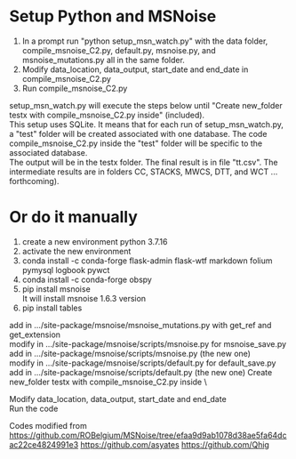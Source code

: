 # Setup Python and MSNoise
1) In a prompt run "python setup_msn_watch.py" with the data folder, compile_msnoise_C2.py, default.py, msnoise.py, and msnoise_mutations.py all in the same folder.
2) Modify data_location, data_output, start_date and end_date in compile_msnoise_C2.py
3) Run compile_msnoise_C2.py

setup_msn_watch.py will execute the steps below until "Create new_folder testx with compile_msnoise_C2.py inside" (included). \
This setup uses SQLite. It means that for each run of setup_msn_watch.py, a "test" folder will be created associated with one database. The code compile_msnoise_C2.py inside the "test" folder will be specific to the associated database. \
The output will be in the testx folder. The final result is in file "tt.csv". The intermediate results are in folders CC, STACKS, MWCS, DTT, and WCT ... forthcoming).

# Or do it manually
1) create a new environment python 3.7.16
2) activate the new environment 
3) conda install -c conda-forge flask-admin flask-wtf markdown folium pymysql logbook pywct
4) conda install -c conda-forge obspy
5) pip install msnoise \
It will install msnoise 1.6.3 version
6) pip install tables

add in .../site-package/msnoise/msnoise_mutations.py with get_ref and get_extension \
modify in .../site-package/msnoise/scripts/msnoise.py for msnoise_save.py \
add in .../site-package/msnoise/scripts/msnoise.py (the new one) \
modify in .../site-package/msnoise/scripts/default.py for default_save.py
add in .../site-package/msnoise/scripts/default.py (the new one)
Create new_folder testx with compile_msnoise_C2.py inside \

Modify data_location, data_output, start_date and end_date \
Run the code

Codes modified from 
https://github.com/ROBelgium/MSNoise/tree/efaa9d9ab1078d38ae5fa64dcac22ce4824991e3
https://github.com/asyates
https://github.com/Qhig

